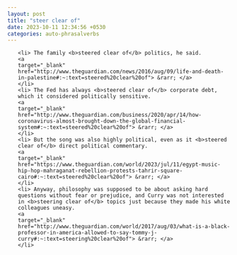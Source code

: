 ```yaml
---
layout: post
title: "steer clear of"
date: 2023-10-11 12:34:56 +0530
categories: auto-phrasalverbs
---
```

<ol>

    <li> The family <b>steered clear of</b> politics, he said.
    <a 
    target="_blank" 
    href="http://www.theguardian.com/news/2016/aug/09/life-and-death-in-palestine#:~:text=steered%20clear%20of"> &rarr; </a>
    </li>
    <li> The Fed has always <b>steered clear of</b> corporate debt, which it considered politically sensitive.
    <a 
    target="_blank" 
    href="http://www.theguardian.com/business/2020/apr/14/how-coronavirus-almost-brought-down-the-global-financial-system#:~:text=steered%20clear%20of"> &rarr; </a>
    </li>
    <li> But the song was also highly political, even as it <b>steered clear of</b> direct political commentary.
    <a 
    target="_blank" 
    href="https://www.theguardian.com/world/2023/jul/11/egypt-music-hip-hop-mahraganat-rebellion-protests-tahrir-square-cairo#:~:text=steered%20clear%20of"> &rarr; </a>
    </li>
    <li> Anyway, philosophy was supposed to be about asking hard questions without fear or prejudice, and Curry was not interested in <b>steering clear of</b> topics just because they made his white colleagues uneasy.
    <a 
    target="_blank" 
    href="http://www.theguardian.com/world/2017/aug/03/what-is-a-black-professor-in-america-allowed-to-say-tommy-j-curry#:~:text=steering%20clear%20of"> &rarr; </a>
    </li>